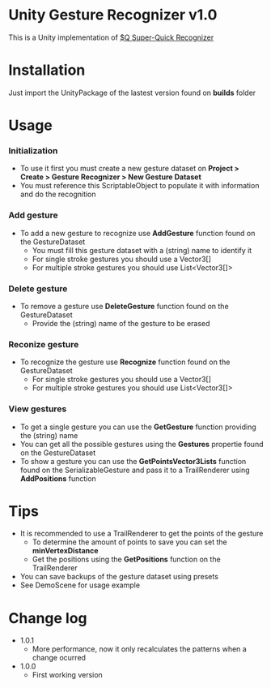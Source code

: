 # Unity Gesture Recognizer v1.0
This is a Unity implementation of [$Q Super-Quick Recognizer](http://depts.washington.edu/ilab/proj/dollar/qdollar.html)
# Installation
Just import the UnityPackage of the lastest version found on **builds** folder
# Usage
### Initialization
- To use it first you must create a new gesture dataset on **Project > Create > Gesture Recognizer > New Gesture Dataset**
- You must reference this ScriptableObject to populate it with information and do the recognition
### Add gesture
- To add a new gesture to recognize use **AddGesture** function found on the GestureDataset
    - You must fill this gesture dataset with a (string) name to identify it
    - For single stroke gestures you should use a Vector3[]
    - For multiple stroke gestures you should use List<Vector3[]>
### Delete gesture
- To remove a gesture use **DeleteGesture** function found on the GestureDataset
    - Provide the (string) name of the gesture to be erased
### Reconize gesture
- To recognize the gesture use **Recognize** function found on the GestureDataset
    - For single stroke gestures you should use a Vector3[]
    - For multiple stroke gestures you should use List<Vector3[]>
### View gestures
- To get a single gesture you can use the **GetGesture** function providing the (string) name
- You can get all the possible gestures using the **Gestures** propertie found on the GestureDataset
- To show a gesture you can use the **GetPointsVector3Lists** function found on the SerializableGesture and pass it to a TrailRenderer using **AddPositions** function
# Tips
- It is recommended to use a TrailRenderer to get the points of the gesture
    - To determine the amount of points to save you can set the **minVertexDistance**
     - Get the positions using the **GetPositions** function on the TrailRenderer
- You can save backups of the gesture dataset using presets
- See DemoScene for usage example
# Change log
- 1.0.1
	- More performance, now it only recalculates the patterns when a change ocurred
- 1.0.0
	- First working version
